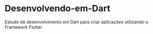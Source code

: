 # Desenvolvendo-em-Dart
Estudo de desenvolvimento em Dart para criar aplicações utilizando o Framework Flutter.

